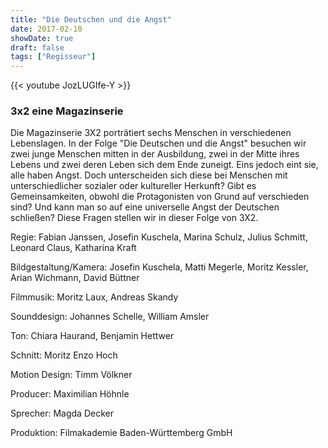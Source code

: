 ```yaml
---
title: "Die Deutschen und die Angst"
date: 2017-02-10
showDate: true
draft: false
tags: ["Regisseur"]
---
```

{{< youtube JozLUGIfe-Y >}}

### 3x2 eine Magazinserie

Die Magazinserie 3X2 porträtiert sechs Menschen in verschiedenen Lebenslagen. In der Folge "Die Deutschen und die Angst" besuchen wir zwei junge Menschen mitten in der Ausbildung, zwei in der Mitte ihres Lebens und zwei deren Leben sich dem Ende zuneigt. Eins jedoch eint sie, alle haben Angst. Doch unterscheiden sich diese bei Menschen mit unterschiedlicher sozialer oder kultureller Herkunft? Gibt es Gemeinsamkeiten, obwohl die Protagonisten von Grund auf verschieden sind? Und kann man so auf eine universelle Angst der Deutschen schließen? Diese Fragen stellen wir in dieser Folge von 3X2. 

Regie: Fabian Janssen, Josefin Kuschela, Marina Schulz, Julius Schmitt, Leonard Claus, Katharina Kraft

Bildgestaltung/Kamera: Josefin Kuschela, Matti Megerle, Moritz Kessler, Arian Wichmann, David Büttner

Filmmusik: Moritz Laux, Andreas Skandy 

Sounddesign: Johannes Schelle, William Amsler 

Ton: Chiara Haurand, Benjamin Hettwer 

Schnitt: Moritz Enzo Hoch 

Motion Design: Timm Völkner 

Producer: Maximilian Höhnle 

Sprecher: Magda Decker 

Produktion: Filmakademie Baden-Württemberg GmbH
